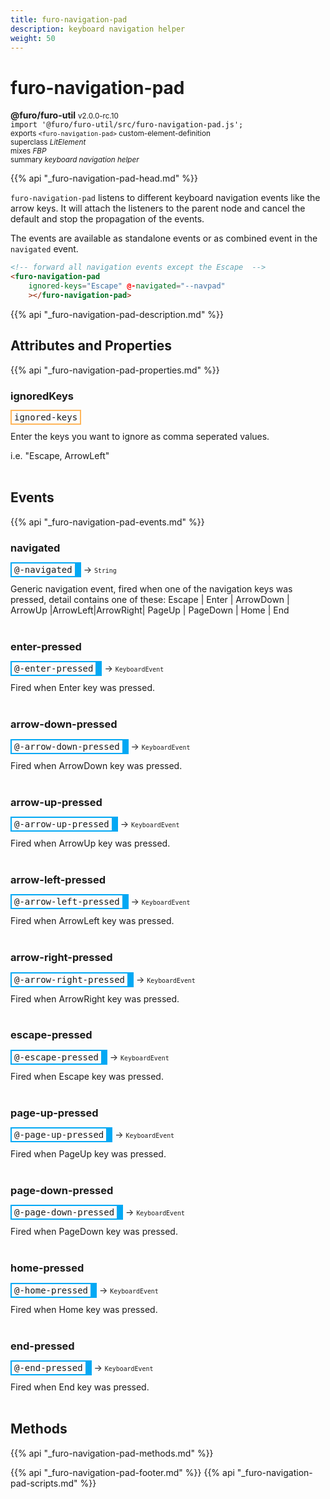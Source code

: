 ```yaml
---
title: furo-navigation-pad
description: keyboard navigation helper
weight: 50
---
```


# furo-navigation-pad
**@furo/furo-util** <small>v2.0.0-rc.10</small>
<br>`import '@furo/furo-util/src/furo-navigation-pad.js';`<small>
<br>exports `<furo-navigation-pad>` custom-element-definition
<br>superclass *LitElement*
<br> mixes *FBP*</small>
<br><small>summary *keyboard navigation helper*</small>

{{% api "_furo-navigation-pad-head.md" %}}

`furo-navigation-pad` listens to different keyboard navigation events like the arrow keys. It will attach the listeners
 to the parent node and cancel the default and stop the propagation of the events.

 The events are available as standalone events or as combined event in the `navigated` event.

 ```html
 <!-- forward all navigation events except the Escape  -->
 <furo-navigation-pad
     ignored-keys="Escape" @-navigated="--navpad"
     ></furo-navigation-pad>

 ```

{{% api "_furo-navigation-pad-description.md" %}}


## Attributes and Properties
{{% api "_furo-navigation-pad-properties.md" %}}




### **ignoredKeys**

<span  style="border-width:2px; border-style: solid;border-color:  rgb(255, 182, 91);font-family:monospace; padding:2px 4px;">ignored-keys</span>
</small>

Enter the keys you want to ignore as comma seperated values.

i.e. "Escape, ArrowLeft"
<br><br>
## Events
{{% api "_furo-navigation-pad-events.md" %}}

### **navigated**
<span  style="border-width:2px 10px 2px 2px; border-style: solid;border-color:  rgb(2, 168, 244);font-family:monospace; padding:2px 4px;">@-navigated</span>
→ <small>`String`</small>

Generic navigation event, fired when one of the navigation keys was pressed, detail contains one of these: Escape | Enter | ArrowDown | ArrowUp |ArrowLeft|ArrowRight| PageUp | PageDown | Home | End
<br><br>
### **enter-pressed**
<span  style="border-width:2px 10px 2px 2px; border-style: solid;border-color:  rgb(2, 168, 244);font-family:monospace; padding:2px 4px;">@-enter-pressed</span>
→ <small>`KeyboardEvent`</small>

 Fired when Enter key was pressed.
<br><br>
### **arrow-down-pressed**
<span  style="border-width:2px 10px 2px 2px; border-style: solid;border-color:  rgb(2, 168, 244);font-family:monospace; padding:2px 4px;">@-arrow-down-pressed</span>
→ <small>`KeyboardEvent`</small>

 Fired when ArrowDown key was pressed.
<br><br>
### **arrow-up-pressed**
<span  style="border-width:2px 10px 2px 2px; border-style: solid;border-color:  rgb(2, 168, 244);font-family:monospace; padding:2px 4px;">@-arrow-up-pressed</span>
→ <small>`KeyboardEvent`</small>

 Fired when ArrowUp key was pressed.
<br><br>
### **arrow-left-pressed**
<span  style="border-width:2px 10px 2px 2px; border-style: solid;border-color:  rgb(2, 168, 244);font-family:monospace; padding:2px 4px;">@-arrow-left-pressed</span>
→ <small>`KeyboardEvent`</small>

 Fired when ArrowLeft key was pressed.
<br><br>
### **arrow-right-pressed**
<span  style="border-width:2px 10px 2px 2px; border-style: solid;border-color:  rgb(2, 168, 244);font-family:monospace; padding:2px 4px;">@-arrow-right-pressed</span>
→ <small>`KeyboardEvent`</small>

 Fired when ArrowRight key was pressed.
<br><br>
### **escape-pressed**
<span  style="border-width:2px 10px 2px 2px; border-style: solid;border-color:  rgb(2, 168, 244);font-family:monospace; padding:2px 4px;">@-escape-pressed</span>
→ <small>`KeyboardEvent`</small>

 Fired when Escape key was pressed.
<br><br>
### **page-up-pressed**
<span  style="border-width:2px 10px 2px 2px; border-style: solid;border-color:  rgb(2, 168, 244);font-family:monospace; padding:2px 4px;">@-page-up-pressed</span>
→ <small>`KeyboardEvent`</small>

 Fired when PageUp key was pressed.
<br><br>
### **page-down-pressed**
<span  style="border-width:2px 10px 2px 2px; border-style: solid;border-color:  rgb(2, 168, 244);font-family:monospace; padding:2px 4px;">@-page-down-pressed</span>
→ <small>`KeyboardEvent`</small>

 Fired when PageDown key was pressed.
<br><br>
### **home-pressed**
<span  style="border-width:2px 10px 2px 2px; border-style: solid;border-color:  rgb(2, 168, 244);font-family:monospace; padding:2px 4px;">@-home-pressed</span>
→ <small>`KeyboardEvent`</small>

 Fired when Home key was pressed.
<br><br>
### **end-pressed**
<span  style="border-width:2px 10px 2px 2px; border-style: solid;border-color:  rgb(2, 168, 244);font-family:monospace; padding:2px 4px;">@-end-pressed</span>
→ <small>`KeyboardEvent`</small>

 Fired when End key was pressed.
<br><br>

## Methods
{{% api "_furo-navigation-pad-methods.md" %}}







{{% api "_furo-navigation-pad-footer.md" %}}
{{% api "_furo-navigation-pad-scripts.md" %}}
